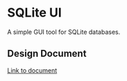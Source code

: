 # SQLite UI

A simple GUI tool for SQLite databases.

## Design Document

[Link to document](https://docs.google.com/document/d/1RKbaiCt2x4ijkt0R4R44YsqSmyY2WY0hJYDRh6K7rKI/edit?usp=sharing)

